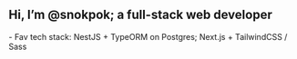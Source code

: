 <h2>Hi, I’m @snokpok; a full-stack web developer</h2>
- Fav tech stack: NestJS + TypeORM on Postgres; Next.js + TailwindCSS / Sass
